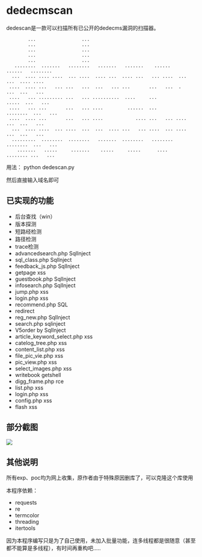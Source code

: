 # dedecmscan



dedescan是一款可以扫描所有已公开的dedecms漏洞的扫描器。

```
        ...                 ...                                                     
        ...                 ...                                                     
        ...                 ...                                                     
        ...                 ...                                                     
        ...                 ...                                                     
   ........  .......   ........   .......   .......    ......    ......   ........  
  ...  .... .... ....  ... ....  .... ...  .... ...   ... ....  ...  ...  .... .... 
 ....  .... ...   ... ...   ...  ...   ... ...       ...   ...  .    ...  ...   ... 
 ....   ... ......... ...   ... ..........  ....     ...           .....  ...   ... 
 ....   ... ...       ...   ... ....         ......  ...        ........  ...   ... 
 ....  .... ...       ...   ... ....            .... ...   ... ....  ...  ...   ... 
  ...  .... ....  ... ....  ...  ...  .... ...   ... ....  ... ....  ...  ...   ... 
  .........  ........  ........   .......  ........   ........  ........  ...   ... 
    .......   .....     .......    .....     .....      ....     ........ ...   ... 

```


用法： python dedescan.py

然后直接输入域名即可

## 已实现的功能

- 后台查找（win）
- 版本探测
- 短路经检测
- 路径检测
- trace检测
- advancedsearch.php SqlInject
- sql_class.php SqlInject
- feedback_js.php SqlInject
- getpage xss
- guestbook.php SqlInject
- infosearch.php SqlInject
- jump.php xss
- login.php xss
- recommend.php SQL 
- redirect
- reg_new.php SqlInject
- search.php sqlinject
- V5order by SqlInject
- article_keyword_select.php xss
- catelog_tree.php xss
- content_list.php xss
- file_pic_vie.php xss
- pic_view.php xss
- select_images.php xss
- writebook getshell
- digg_frame.php  rce
- list.php xss
- login.php xss
- config.php xss
- flash xss

## 部分截图

![](http://ww1.sinaimg.cn/large/007F8GgBly1g61fkee3tnj30pf0cdjta.jpg)

## 其他说明


所有exp、poc均为网上收集，原作者由于特殊原因删库了，可以克隆这个库使用


本程序依赖：

- requests
- re
- termcolor
- threading
- itertools


因为本程序编写只是为了自己使用，未加入批量功能，连多线程都是很随意（甚至都不能算是多线程），有时间再重构吧.....


